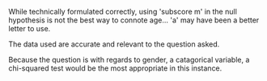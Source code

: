 While technically formulated correctly, using 'subscore m' in the null hypothesis is not the best way to connote age... 'a' may have been a better letter to use. 

The data used are accurate and relevant to the question asked.

Because the question is with regards to gender, a catagorical variable, a chi-squared test would be the most appropriate in this instance. 
